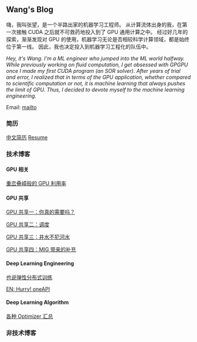 ## Wang's Blog

嗨，我叫张望，是一个半路出家的机器学习工程师。
从计算流体出身的我，在第一次接触 CUDA 之后就不可救药地投入到了 GPU 通用计算之中。
经过好几年的探索，渐渐发现对 GPU 的使用，机器学习无论是否相较科学计算领域，都是始终位于第一线。
因此，我也决定投入到机器学习工程化的队伍中。

*Hey, it's Wang. I'm a ML engineer who jumped into the ML world halfway.*
*While previously working on fluid computation, I get obsessed with GPGPU once I made my first CUDA program (an SOR solver).*
*After years of trial and error, I realized that in terms of the GPU application, whether compared to scientific computation or not, it is machine learning that always pushes the limit of GPU.*
*Thus, I decided to devote myself to the machine learning engineering.*

Email: [mailto](mailto:zw199006@gmail.com)

### 简历

[中文简历](./resume/zhangwang.pdf)  [Resume](./resume/wangzhang.pdf)

### 技术博客

#### GPU 相关

[重峦叠嶂般的 GPU 利用率](./notes-cn/gpu-utilization-in-mist.md)

#### GPU 共享

[GPU 共享一：你真的需要吗？](./notes-cn/gpu-sharing-1.md)

[GPU 共享二：调度](./notes-cn/gpu-sharing-2.md)

[GPU 共享三：井水不犯河水](./notes-cn/gpu-sharing-3.md)

[GPU 共享四：MIG 带来的补充](./notes-cn/gpu-sharing-4.md)

#### Deep Learning Engineering

[也说弹性分布式训练](./notes-cn/all-elasticity.md)

[EN: Hurry! oneAPI](./notes-en/oneapi.md)

#### Deep Learning Algorithm

[各种 Optimizer 汇总](./notes-cn/various-optimizers.md)

### 非技术博客
